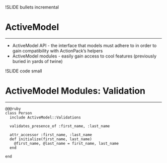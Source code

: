!SLIDE bullets incremental

# ActiveModel #
***
* ActiveModel API - the interface that models must adhere to in order to gain compatibility with ActionPack’s helpers
* ActiveModel modules - easily gain access to cool features (previously buried in yards of twine)

!SLIDE code small
# ActiveModel Modules: Validation
***
    @@@ruby
    class Person
      include ActiveModel::Validations

      validates_presence_of :first_name, :last_name
      
      attr_accessor :first_name, :last_name
      def initialize(first_name, last_name)
        @first_name, @last_name = first_name, last_name
      end

    end